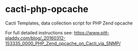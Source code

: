 # cacti-php-opcache
Cacti Templates, data collection script for PHP Zend opcache

For full detailed instructions see: https://www.pitt-pladdy.com/blog/_20160312-153335_0000_PHP_Zend_opcache_on_Cacti_via_SNMP/

